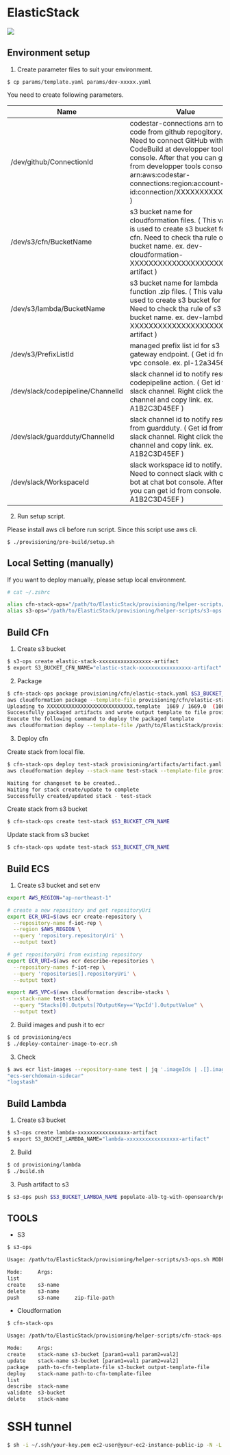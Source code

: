 # ElasticStack

![](https://codebuild.ap-northeast-1.amazonaws.com/badges?uuid=eyJlbmNyeXB0ZWREYXRhIjoickNjQlcrckNSS0xkUGJPUFVkWUdBSlJVcmZwc2NnTWZld2tZVEFLZ2pCR1E3bEdHV1VmS0plYnFKNWJvYmRWeWErSDUrc2hNeERxYTB1RllxOGpvY0E0PSIsIml2UGFyYW1ldGVyU3BlYyI6ImZhU1FGQjNCUkRIbnJST0YiLCJtYXRlcmlhbFNldFNlcmlhbCI6MX0%3D&branch=main)

## Environment setup
1. Create parameter files to suit your environment.

```
$ cp params/template.yaml params/dev-xxxxx.yaml
```

You need to create following parameters.

| Name                              | Value                                                                                                                                                                                                                                                                        |
| --------------------------------- | ---------------------------------------------------------------------------------------------------------------------------------------------------------------------------------------------------------------------------------------------------------------------------- |
| /dev/github/ConnectionId          | codestar-connections arn to build code from github repogitory. ( Need to connect GitHub with CodeBuild at developper tools console. After that you can get arn from developper tools console. ex. arn:aws:codestar-connections:region:account-id:connection/XXXXXXXXXXXXXX ) |
| /dev/s3/cfn/BucketName            | s3 bucket name for cloudformation files. ( This value is used to create s3 bucket for cfn. Need to check tha rule of s3 bucket name. ex. dev-cloudformation-XXXXXXXXXXXXXXXXXXXX-artifact )                                                                                  |
| /dev/s3/lambda/BucketName         | s3 bucket name for lambda function .zip files. ( This value is used to create s3 bucket for cfn. Need to check tha rule of s3 bucket name. ex. dev-lambda-XXXXXXXXXXXXXXXXXXXX-artifact )                                                                                    |
| /dev/s3/PrefixListId              | managed prefix list id for s3 gateway endpoint. ( Get id from vpc console. ex. pl-12a34567 )                                                                                                                                                                                 |
| /dev/slack/codepipeline/ChannelId | slack channel id to notify result of codepipeline action. ( Get id from slack channel. Right click the channel and copy link. ex. A1B2C3D45EF )                                                                                                                              |
| /dev/slack/guardduty/ChannelId    | slack channel id to notify result from guardduty. ( Get id from slack channel. Right click the channel and copy link. ex. A1B2C3D45EF )                                                                                                                                      |
| /dev/slack/WorkspaceId            | slack workspace id to notify. ( Need to connect slack with chat bot at chat bot console. After that you can get id from console. ex. A1B2C3D45EF )                                                                                                                           |
2. Run setup script.

Please install aws cli before run script. Since this script use aws cli.

```
$ ./provisioning/pre-build/setup.sh
```

## Local Setting (manually)
If you want to deploy manually, please setup local environment.

```bash
# cat ~/.zshrc

alias cfn-stack-ops="/path/to/ElasticStack/provisioning/helper-scripts/cfn-stack-ops.sh $1"
alias s3-ops="/path/to/ElasticStack/provisioning/helper-scripts/s3-ops.sh $1"
```

## Build CFn
1. Create s3 bucket
```bash
$ s3-ops create elastic-stack-xxxxxxxxxxxxxxxxx-artifact
$ export S3_BUCKET_CFN_NAME="elastic-stack-xxxxxxxxxxxxxxxxx-artifact"
```

2. Package
```bash
$ cfn-stack-ops package provisioning/cfn/elastic-stack.yaml $S3_BUCKET_CFN_NAME provisioning/artifacts/artifact.yaml
aws cloudformation package --template-file provisioning/cfn/elastic-stack.yaml --s3-bucket elastic-stack-xxxxxxxxxxxxxxxxx-artifact --output-template-file provisioning/artifacts/artifact.yaml
Uploading to XXXXXXXXXXXXXXXXXXXXXXXXXXXX.template  1669 / 1669.0  (100.00%)
Successfully packaged artifacts and wrote output template to file provisioning/artifacts/artifact.yaml.
Execute the following command to deploy the packaged template
aws cloudformation deploy --template-file /path/to/ElasticStack/provisioning/artifacts/artifact.yaml --stack-name <YOUR STACK NAME>
```

3. Deploy cfn

Create stack from local file.
```bash
$ cfn-stack-ops deploy test-stack provisioning/artifacts/artifact.yaml
aws cloudformation deploy --stack-name test-stack --template-file provisioning/artifacts/artifact.yaml

Waiting for changeset to be created..
Waiting for stack create/update to complete
Successfully created/updated stack - test-stack
```

Create stack from s3 bucket
```bash
$ cfn-stack-ops create test-stack $S3_BUCKET_CFN_NAME
```

Update stack from s3 bucket
```bash
$ cfn-stack-ops update test-stack $S3_BUCKET_CFN_NAME
```

## Build ECS
1. Create s3 bucket and set env
```bash
export AWS_REGION="ap-northeast-1"

# create a new repository and get repositoryUri
export ECR_URI=$(aws ecr create-repository \
  --repository-name f-iot-rep \
  --region $AWS_REGION \
  --query 'repository.repositoryUri' \
  --output text)

# get repositoryUri from existing repository
export ECR_URI=$(aws ecr describe-repositories \
  --repository-names f-iot-rep \
  --query 'repositories[].repositoryUri' \
  --output text)

export AWS_VPC=$(aws cloudformation describe-stacks \
  --stack-name test-stack \
  --query "Stacks[0].Outputs[?OutputKey=='VpcId'].OutputValue" \
  --output text)
```

2. Build images and push it to ecr
```bash
$ cd provisioning/ecs
$ ./deploy-container-image-to-ecr.sh
```

3. Check
```bash
$ aws ecr list-images --repository-name test | jq '.imageIds | .[].imageTag'
"ecs-serchdomain-sidecar"
"logstash"
```

## Build Lambda
1. Create s3 bucket
```bash
$ s3-ops create lambda-xxxxxxxxxxxxxxxxx-artifact
$ export S3_BUCKET_LAMBDA_NAME="lambda-xxxxxxxxxxxxxxxxx-artifact"
```

2. Build
```bash
$ cd provisioning/lambda
$ ./build.sh
```

3. Push artifact to s3 
```bash
$ s3-ops push $S3_BUCKET_LAMBDA_NAME populate-alb-tg-with-opensearch/populate-alb-tg-with-opensearch.zip
```

## TOOLS
* S3
```bash
$ s3-ops 

Usage: /path/to/ElasticStack/provisioning/helper-scripts/s3-ops.sh MODE ARGS

Mode:     Args:
list      
create    s3-name
delete    s3-name
push      s3-name     zip-file-path
```

* Cloudformation
```bash
$ cfn-stack-ops

Usage: /path/to/ElasticStack/provisioning/helper-scripts/cfn-stack-ops.sh MODE ARGS

Mode:     Args:
create    stack-name s3-bucket [param1=val1 param2=val2]
update    stack-name s3-bucket [param1=val1 param2=val2]
package   path-to-cfn-template-file s3-bucket output-template-file
deploy    stack-name path-to-cfn-template-filee
list      
describe  stack-name
validate  s3-bucket
delete    stack-name
```

# SSH tunnel

```bash
$ sh -i ~/.ssh/your-key.pem ec2-user@your-ec2-instance-public-ip -N -L 9200:vpc-domain-name.region.es.amazonaws.com:443
```